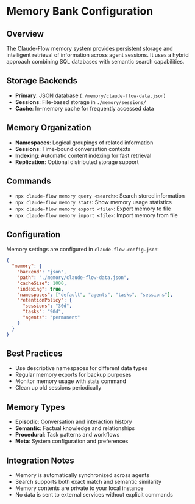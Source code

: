 # Memory Bank Configuration

## Overview

The Claude-Flow memory system provides persistent storage and intelligent retrieval of information across agent sessions. It uses a hybrid approach combining SQL databases with semantic search capabilities.

## Storage Backends

- **Primary**: JSON database (`./memory/claude-flow-data.json`)
- **Sessions**: File-based storage in `./memory/sessions/`
- **Cache**: In-memory cache for frequently accessed data

## Memory Organization

- **Namespaces**: Logical groupings of related information
- **Sessions**: Time-bound conversation contexts
- **Indexing**: Automatic content indexing for fast retrieval
- **Replication**: Optional distributed storage support

## Commands

- `npx claude-flow memory query <search>`: Search stored information
- `npx claude-flow memory stats`: Show memory usage statistics
- `npx claude-flow memory export <file>`: Export memory to file
- `npx claude-flow memory import <file>`: Import memory from file

## Configuration

Memory settings are configured in `claude-flow.config.json`:

```json
{
  "memory": {
    "backend": "json",
    "path": "./memory/claude-flow-data.json",
    "cacheSize": 1000,
    "indexing": true,
    "namespaces": ["default", "agents", "tasks", "sessions"],
    "retentionPolicy": {
      "sessions": "30d",
      "tasks": "90d",
      "agents": "permanent"
    }
  }
}
```

## Best Practices

- Use descriptive namespaces for different data types
- Regular memory exports for backup purposes
- Monitor memory usage with stats command
- Clean up old sessions periodically

## Memory Types

- **Episodic**: Conversation and interaction history
- **Semantic**: Factual knowledge and relationships
- **Procedural**: Task patterns and workflows
- **Meta**: System configuration and preferences

## Integration Notes

- Memory is automatically synchronized across agents
- Search supports both exact match and semantic similarity
- Memory contents are private to your local instance
- No data is sent to external services without explicit commands
